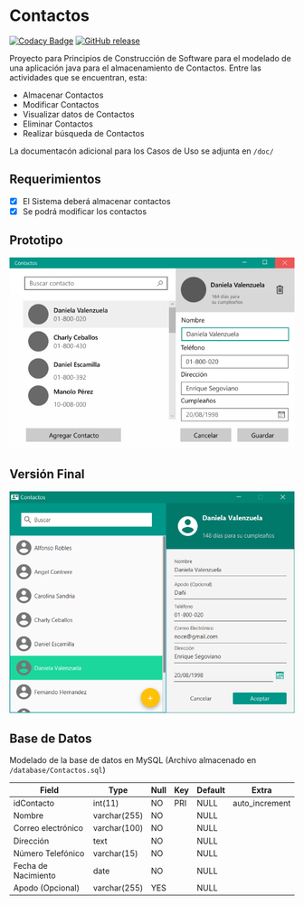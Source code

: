 # Contactos

[![Codacy Badge](https://api.codacy.com/project/badge/Grade/93857262c3bc4c8da8a833b7099dbfbb)](https://app.codacy.com/app/Manolomon/Contactos?utm_source=github.com&utm_medium=referral&utm_content=Manolomon/Contactos&utm_campaign=Badge_Grade_Dashboard)
[![GitHub release](https://img.shields.io/github/release/Manolomon/Contactos.svg?longCache=true&colorB=yellow&style=for-the-badge)](https://github.com/Manolomon/Contactos/releases)

Proyecto para Principios de Construcción de Software para el modelado de una aplicación java para el almacenamiento de Contactos.
Entre las actividades que se encuentran, esta:
- Almacenar Contactos
- Modificar Contactos
- Visualizar datos de Contactos
- Eliminar Contactos
- Realizar búsqueda de Contactos

La documentacón adicional para los Casos de Uso se adjunta en ```/doc/```

## Requerimientos
* [X] El Sistema deberá almacenar contactos
* [X] Se podrá modificar los contactos

## Prototipo

![Prototipo](/doc/Contactos.png)

## Versión Final

![Finale](/doc/Contactos_Finale.png)

## Base de Datos
Modelado de la base de datos en MySQL (Archivo almacenado en ```/database/Contactos.sql```)

| Field               | Type         | Null | Key | Default | Extra          |
| ------------------- | ------------ | ---- | --- | ------- | -------------- |
| idContacto          | int(11)      | NO   | PRI | NULL    | auto_increment |
| Nombre              | varchar(255) | NO   |     | NULL    |                |
| Correo electrónico  | varchar(100) | NO   |     | NULL    |                |
| Dirección           | text         | NO   |     | NULL    |                |
| Número Telefónico   | varchar(15)  | NO   |     | NULL    |                |
| Fecha de Nacimiento | date         | NO   |     | NULL    |                |
| Apodo (Opcional)    | varchar(255) | YES  |     | NULL    |                |
